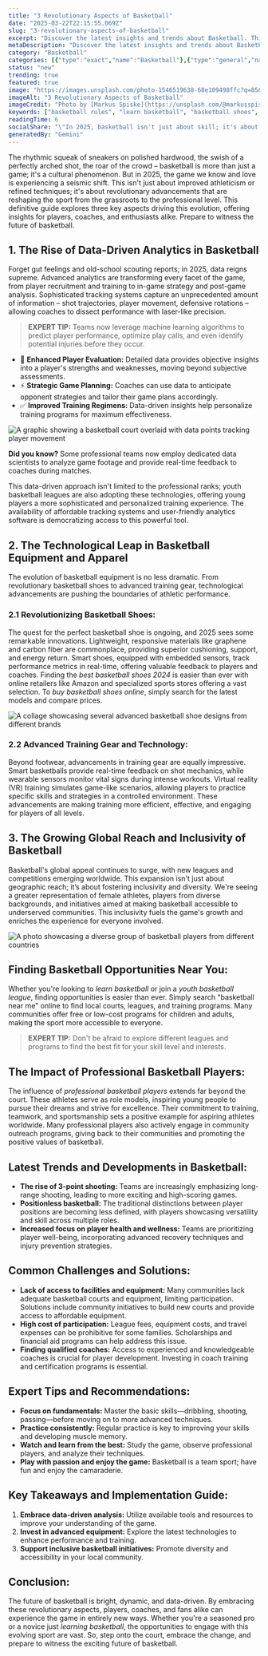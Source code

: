 ```yaml
---
title: "3 Revolutionary Aspects of Basketball"
date: "2025-03-22T22:15:55.069Z"
slug: "3-revolutionary-aspects-of-basketball"
excerpt: "Discover the latest insights and trends about Basketball. This comprehensive guide covers everything you need to know about Basketball in 2025."
metaDescription: "Discover the latest insights and trends about Basketball. This comprehensive guide covers everything you need to know about Basketball in 2025."
category: "Basketball"
categories: [{"type":"exact","name":"Basketball"},{"type":"general","name":"Sports"},{"type":"medium","name":"Team Sports"},{"type":"specific","name":"Professional Leagues"},{"type":"niche","name":"NBA Finals"}]
status: "new"
trending: true
featured: true
image: "https://images.unsplash.com/photo-1546519638-68e109498ffc?q=85&w=1200&fit=max&fm=webp&auto=compress"
imageAlt: "3 Revolutionary Aspects of Basketball"
imageCredit: "Photo by [Markus Spiske](https://unsplash.com/@markusspiske) on Unsplash"
keywords: ["basketball rules", "learn basketball", "basketball shoes", "buy basketball shoes online", "best basketball shoes 2024", "how to play basketball", "basketball drills", "youth basketball leagues", "basketball near me", "professional basketball players"]
readingTime: 6
socialShare: "\"In 2025, basketball isn't just about skill; it's about data.  Advanced analytics are revolutionizing the game, from player recruitment to in-game strategy.\""
generatedBy: "Gemini"
---
```




The rhythmic squeak of sneakers on polished hardwood, the swish of a perfectly arched shot, the roar of the crowd – basketball is more than just a game; it's a cultural phenomenon.  But in 2025, the game we know and love is experiencing a seismic shift.  This isn't just about improved athleticism or refined techniques; it's about revolutionary advancements that are reshaping the sport from the grassroots to the professional level.  This definitive guide explores three key aspects driving this evolution, offering insights for players, coaches, and enthusiasts alike.  Prepare to witness the future of basketball.

## 1. The Rise of Data-Driven Analytics in Basketball

Forget gut feelings and old-school scouting reports; in 2025, data reigns supreme.  Advanced analytics are transforming every facet of the game, from player recruitment and training to in-game strategy and post-game analysis.  Sophisticated tracking systems capture an unprecedented amount of information – shot trajectories, player movement, defensive rotations – allowing coaches to dissect performance with laser-like precision.

> **EXPERT TIP:**  Teams now leverage machine learning algorithms to predict player performance, optimize play calls, and even identify potential injuries before they occur.

* 🔑 **Enhanced Player Evaluation:**  Detailed data provides objective insights into a player's strengths and weaknesses, moving beyond subjective assessments.
* ⚡ **Strategic Game Planning:**  Coaches can use data to anticipate opponent strategies and tailor their game plans accordingly.
* ✅ **Improved Training Regimens:**  Data-driven insights help personalize training programs for maximum effectiveness.

![A graphic showing a basketball court overlaid with data points tracking player movement](https://images.unsplash.com/photo-1546519638-68e109498ffc?q=85&w=1200&fit=max&fm=webp&auto=compress)

**Did you know?**  Some professional teams now employ dedicated data scientists to analyze game footage and provide real-time feedback to coaches during matches.

This data-driven approach isn't limited to the professional ranks; youth basketball leagues are also adopting these technologies, offering young players a more sophisticated and personalized training experience.  The availability of affordable tracking systems and user-friendly analytics software is democratizing access to this powerful tool.

## 2. The Technological Leap in Basketball Equipment and Apparel

The evolution of basketball equipment is no less dramatic.  From revolutionary basketball shoes to advanced training gear, technological advancements are pushing the boundaries of athletic performance.

### 2.1  Revolutionizing Basketball Shoes:

The quest for the perfect basketball shoe is ongoing, and 2025 sees some remarkable innovations.  Lightweight, responsive materials like graphene and carbon fiber are commonplace, providing superior cushioning, support, and energy return.  Smart shoes, equipped with embedded sensors, track performance metrics in real-time, offering valuable feedback to players and coaches.  Finding the *best basketball shoes 2024* is easier than ever with online retailers like Amazon and specialized sports stores offering a vast selection.  To *buy basketball shoes online*, simply search for the latest models and compare prices.

![A collage showcasing several advanced basketball shoe designs from different brands](https://images.unsplash.com/photo-1627627256672-027a4613d028?q=85&w=1200&fit=max&fm=webp&auto=compress)

### 2.2  Advanced Training Gear and Technology:

Beyond footwear, advancements in training gear are equally impressive.  Smart basketballs provide real-time feedback on shot mechanics, while wearable sensors monitor vital signs during intense workouts.  Virtual reality (VR) training simulates game-like scenarios, allowing players to practice specific skills and strategies in a controlled environment.  These advancements are making training more efficient, effective, and engaging for players of all levels.

## 3. The Growing Global Reach and Inclusivity of Basketball

Basketball's global appeal continues to surge, with new leagues and competitions emerging worldwide.  This expansion isn't just about geographic reach; it’s about fostering inclusivity and diversity.  We're seeing a greater representation of female athletes, players from diverse backgrounds, and initiatives aimed at making basketball accessible to underserved communities.  This inclusivity fuels the game's growth and enriches the experience for everyone involved.

![A photo showcasing a diverse group of basketball players from different countries](https://images.unsplash.com/photo-1574623452334-1e0ac2b3ccb4?q=85&w=1200&fit=max&fm=webp&auto=compress)

##  Finding Basketball Opportunities Near You:

Whether you're looking to *learn basketball* or join a *youth basketball league*, finding opportunities is easier than ever.  Simply search "basketball near me" online to find local courts, leagues, and training programs.  Many communities offer free or low-cost programs for children and adults, making the sport more accessible to everyone.

> **EXPERT TIP:**  Don't be afraid to explore different leagues and programs to find the best fit for your skill level and interests.

##  The Impact of Professional Basketball Players:

The influence of *professional basketball players* extends far beyond the court.  These athletes serve as role models, inspiring young people to pursue their dreams and strive for excellence.  Their commitment to training, teamwork, and sportsmanship sets a positive example for aspiring athletes worldwide.  Many professional players also actively engage in community outreach programs, giving back to their communities and promoting the positive values of basketball.

##  Latest Trends and Developments in Basketball:

* **The rise of 3-point shooting:**  Teams are increasingly emphasizing long-range shooting, leading to more exciting and high-scoring games.
* **Positionless basketball:**  The traditional distinctions between player positions are becoming less defined, with players showcasing versatility and skill across multiple roles.
* **Increased focus on player health and wellness:**  Teams are prioritizing player well-being, incorporating advanced recovery techniques and injury prevention strategies.

##  Common Challenges and Solutions:

* **Lack of access to facilities and equipment:**  Many communities lack adequate basketball courts and equipment, limiting participation.  Solutions include community initiatives to build new courts and provide access to affordable equipment.
* **High cost of participation:**  League fees, equipment costs, and travel expenses can be prohibitive for some families.  Scholarships and financial aid programs can help address this issue.
* **Finding qualified coaches:**  Access to experienced and knowledgeable coaches is crucial for player development.  Investing in coach training and certification programs is essential.

## Expert Tips and Recommendations:

* **Focus on fundamentals:** Master the basic skills—dribbling, shooting, passing—before moving on to more advanced techniques.
* **Practice consistently:** Regular practice is key to improving your skills and developing muscle memory.
* **Watch and learn from the best:** Study the game, observe professional players, and analyze their techniques.
* **Play with passion and enjoy the game:**  Basketball is a team sport; have fun and enjoy the camaraderie.

##  Key Takeaways and Implementation Guide:

1. **Embrace data-driven analysis:** Utilize available tools and resources to improve your understanding of the game.
2. **Invest in advanced equipment:**  Explore the latest technologies to enhance performance and training.
3. **Support inclusive basketball initiatives:**  Promote diversity and accessibility in your local community.

## Conclusion:

The future of basketball is bright, dynamic, and data-driven. By embracing these revolutionary aspects, players, coaches, and fans alike can experience the game in entirely new ways.  Whether you're a seasoned pro or a novice just *learning basketball*, the opportunities to engage with this evolving sport are vast.  So, step onto the court, embrace the change, and prepare to witness the exciting future of basketball.

